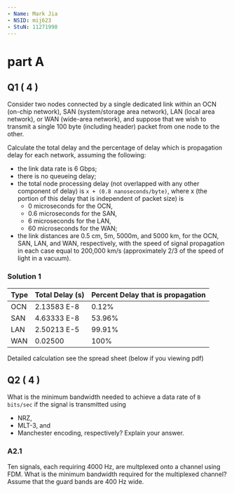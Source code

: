```yaml
---
- Name: Mark Jia
- NSID: mij623
- StuN: 11271998
---
```


# part A

## Q1 ( 4 )

Consider two nodes connected by a single dedicated link within an 
    OCN (on-chip network), 
    SAN (system/storage area network), 
    LAN (local area network), 
    or WAN (wide-area network), 
and suppose that we wish to transmit a single 100 byte 
(including header) packet from one node to the other. 

Calculate the total delay and the percentage of delay which is 
propagation delay for each network, assuming the following:
- the link data rate is 6 Gbps;
- there is no queueing delay;
- the total node processing delay 
  (not overlapped with any other component of delay) is 
  `x + (0.8 nanoseconds/byte)`, 
  where x (the portion of this delay that is independent of packet size) is 
  - 0 microseconds for the OCN, 
  - 0.6 microseconds for the SAN, 
  - 6 microseconds for the LAN, 
  - 60 microseconds for the WAN; 
- the link distances are 
    0.5 cm, 5m, 5000m, and 5000 km, 
    for the OCN, SAN, LAN, and WAN, respectively, 
    with the speed of signal propagation in each case equal to 
    200,000 km/s (approximately 2/3 of the speed of light in a vacuum).

### Solution 1

| Type | Total Delay (s) | Percent Delay that is propagation |
|-|-|-|
| OCN | 2.13583 E-8 | 0.12% |
| SAN | 4.63333 E-8 | 53.96%|
| LAN | 2.50213 E-5 | 99.91%|
| WAN | 0.02500     | 100%  |

Detailed calculation see the spread sheet (below if you viewing pdf)

## Q2 ( 4 )

What is the minimum bandwidth needed to achieve a data rate of `B bits/sec` 
if the signal is transmitted using 
 - NRZ,
 - MLT-3, and 
 - Manchester encoding, 
 respectively? Explain your answer.

### A2.1


Ten signals, each requiring 4000 Hz, are multplexed onto a channel using FDM. What is the minimum bandwidth required for the multiplexed channel? Assume that the guard bands are 400 Hz wide.

